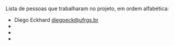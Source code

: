 Lista de pessoas que trabalharam no projeto, em ordem alfabética:

- Diego Eckhard <diegoeck@ufrgs.br>
-
-
-
